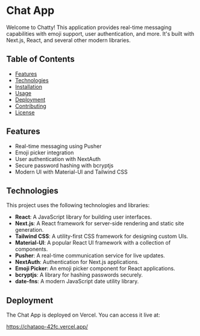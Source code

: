 # Chat App

Welcome to Chatty! This application provides real-time messaging capabilities with emoji support, user authentication, and more. It's built with Next.js, React, and several other modern libraries.

## Table of Contents

- [Features](#features)
- [Technologies](#technologies)
- [Installation](#installation)
- [Usage](#usage)
- [Deployment](#deployment)
- [Contributing](#contributing)
- [License](#license)

## Features

- Real-time messaging using Pusher
- Emoji picker integration
- User authentication with NextAuth
- Secure password hashing with bcryptjs
- Modern UI with Material-UI and Tailwind CSS

## Technologies

This project uses the following technologies and libraries:

- **React**: A JavaScript library for building user interfaces.
- **Next.js**: A React framework for server-side rendering and static site generation.
- **Tailwind CSS**: A utility-first CSS framework for designing custom UIs.
- **Material-UI**: A popular React UI framework with a collection of components.
- **Pusher**: A real-time communication service for live updates.
- **NextAuth**: Authentication for Next.js applications.
- **Emoji Picker**: An emoji picker component for React applications.
- **bcryptjs**: A library for hashing passwords securely.
- **date-fns**: A modern JavaScript date utility library.

## Deployment

The Chat App is deployed on Vercel. You can access it live at:

https://chatapp-42fc.vercel.app/
